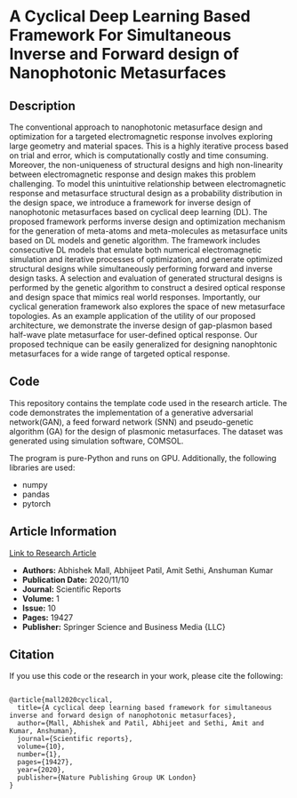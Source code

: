 # A Cyclical Deep Learning Based Framework For Simultaneous Inverse and Forward design of Nanophotonic Metasurfaces

## Description
The conventional approach to nanophotonic metasurface design and optimization for a targeted electromagnetic response involves exploring large geometry and material spaces. This is a highly iterative process based on trial and error, which is computationally costly and time consuming. Moreover, the non-uniqueness of structural designs and high non-linearity between electromagnetic response and design makes this problem challenging. To model this unintuitive relationship between electromagnetic response and metasurface structural design as a probability distribution in the design space, we introduce a framework for inverse design of nanophotonic metasurfaces based on cyclical deep learning (DL). The proposed framework performs inverse design and optimization mechanism for the generation of meta-atoms and meta-molecules as metasurface units based on DL models and genetic algorithm. The framework includes consecutive DL models that emulate both numerical electromagnetic simulation and iterative processes of optimization, and generate optimized structural designs while simultaneously performing forward and inverse design tasks. A selection and evaluation of generated structural designs is performed by the genetic algorithm to construct a desired optical response and design space that mimics real world responses. Importantly, our cyclical generation framework also explores the space of new metasurface topologies. As an example application of the utility of our proposed architecture, we demonstrate the inverse design of gap-plasmon based half-wave plate metasurface for user-defined optical response. Our proposed technique can be easily generalized for designing nanophtonic metasurfaces for a wide range of targeted optical response.

## Code
This repository contains the template code used in the research article. The code demonstrates the implementation of a generative adversarial network(GAN), a feed forward network (SNN) and pseudo-genetic algorithm (GA) for the design of plasmonic metasurfaces. The dataset was generated using simulation software, COMSOL.

The program is pure-Python and runs on GPU. Additionally, the following libraries are used:

- numpy
- pandas
- pytorch

## Article Information

[Link to Research Article](https://www.nature.com/articles/s41598-020-76400-y)

- **Authors:** Abhishek Mall, Abhijeet Patil, Amit Sethi, Anshuman Kumar
- **Publication Date:** 2020/11/10
- **Journal:** Scientific Reports
- **Volume:** 1
- **Issue:** 10
- **Pages:** 19427
- **Publisher:** Springer Science and Business Media {LLC}


## Citation
If you use this code or the research in your work, please cite the following:

```plaintext

@article{mall2020cyclical,
  title={A cyclical deep learning based framework for simultaneous inverse and forward design of nanophotonic metasurfaces},
  author={Mall, Abhishek and Patil, Abhijeet and Sethi, Amit and Kumar, Anshuman},
  journal={Scientific reports},
  volume={10},
  number={1},
  pages={19427},
  year={2020},
  publisher={Nature Publishing Group UK London}
}

